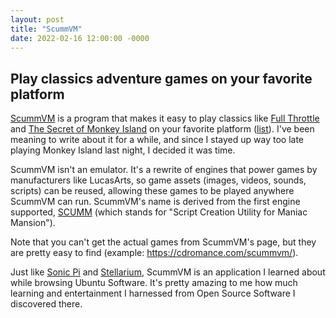 ```yaml
---
layout: post
title: "ScummVM"
date: 2022-02-16 12:00:00 -0000
---
```


## Play classics adventure games on your favorite platform

[ScummVM](https://www.scummvm.org/) is a program that makes it easy to play
classics like [Full Throttle](https://en.wikipedia.org/wiki/Full_Throttle_(1995_video_game))
and [The Secret of Monkey Island](https://en.wikipedia.org/wiki/The_Secret_of_Monkey_Island)
on your favorite platform ([list](https://www.scummvm.org/downloads/)). I've been
meaning to write about it for a while, and since I stayed up way too late
playing Monkey Island last night, I decided it was time.

ScummVM isn't an emulator. It's a rewrite of engines that power games by
manufacturers like LucasArts, so game assets (images, videos, sounds, scripts)
can be reused, allowing these games to be played anywhere ScummVM can run.
ScummVM's name is derived from the first engine supported,
[SCUMM](https://en.wikipedia.org/wiki/SCUMM) (which stands for "Script Creation
Utility for Maniac Mansion").

Note that you can't get the actual games from ScummVM's page, but they are pretty
easy to find (example: <https://cdromance.com/scummvm/>).

Just like [Sonic Pi](/2022/02/01/sonic-pi.html) and [Stellarium](/2022/01/03/satellite-tracking.html#stellarium),
ScummVM is an application I learned about while browsing Ubuntu Software. It's
pretty amazing to me how much learning and entertainment I harnessed from Open
Source Software I discovered there.
